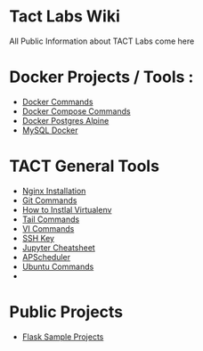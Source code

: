 # Tact Labs Wiki

All Public Information about TACT Labs come here

# Docker Projects / Tools :

  * [Docker Commands](docker-commands.md)
  * [Docker Compose Commands](docker-compose-commands.md)
  * [Docker Postgres Alpine](docker-postgres-alpine-commands.md)
  * [MySQL Docker](mysql-docker.md)

# TACT General Tools
  * [Nginx Installation](nginx-installation-ubuntu.md)
  * [Git Commands](git-commands.md)
  * [How to Instlal Virtualenv](how-to-install-virtualenv.md)
  * [Tail Commands](tail-commands.md)
  * [VI Commands](vi-commands.md)
  * [SSH Key](ssh-key.md)
  * [Jupyter Cheatsheet](jupyter-cheatsheet.md)
  * [APScheduler](apscheduler.md)
  * [Ubuntu Commands](ubuntu-commands.md)
  * []()
  

# Public Projects
  * [Flask Sample Projects](flask-sample-projects.md)


